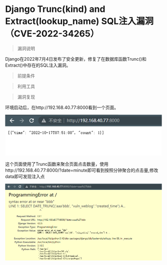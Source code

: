 # Django Trunc(kind) and Extract(lookup_name) SQL注入漏洞（CVE-2022-34265）

> 漏洞说明

Django在2022年7月4日发布了安全更新，修复了在数据库函数Trunc()和Extract()中存在的SQL注入漏洞。



> 前提条件



> 利用工具



> 漏洞复现

环境启动后，在http://192.168.40.77:8000看到一个页面。

![image-20230101194929228](../img/Django_CVE-2022-34265/image-20230101194929228.png)

这个页面使用了Trunc函数来聚合页面点击数量，使用http://192.168.40.77:8000/?date=minute即可看到按照分钟聚合的点击量,修改data即可发现注入点

![image-20230101195242338](../img/Django_CVE-2022-34265/image-20230101195242338.png)